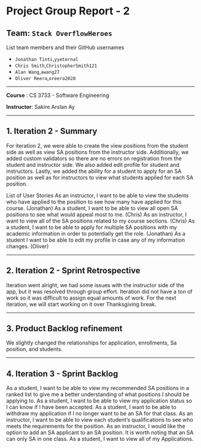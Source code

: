 # Project Group Report - 2

## Team: `Stack OverflowHeroes`

List team members and their GitHub usernames

* `Jonathan Tinti`,`yyeternal`
* `Chris Smith`,`ChristopherSmith121`
* `Alan Wang`,`awang27`
* `Oliver Reera`,`oreera2020`

---
**Course** : CS 3733 - Software Engineering

**Instructor**: Sakire Arslan Ay

----
## 1. Iteration 2 - Summary

 For iteration 2, we were able to create the view positions from the student side as well as view SA positions from the instructor side. Additionally, we added custom validators so there are no errors on registration from the student and instructor side. We also added edit profile for student and instructors. Lastly, we added the ability for a student to apply for an SA position as well as for instructors to view what students applied for each SA position. 

List of User Stories
 As an instructor, I want to be able to view the students who have applied to the position to see how many have applied for this course. (Jonathan)
 As a student, I want to be able to view all open SA positions to see what would appeal most to me. (Chris)
 As an instructor, I want to view all of the SA positions related to my course sections. (Chris)
 As a student, I want to be able to apply for multiple SA positions with my academic information in order to potentially get the role. (Jonathan)
 As a student I want to be able to edit my profile in case any of my information changes. (Oliver)

----
## 2. Iteration 2 - Sprint Retrospective

Iteration went alright, we had some issues with the instructor side of the app, but it was resolved through group effort. Iteration did not have a ton of work so it was difficult to assign equal amounts of work. For the next iteration, we will start working on it over Thanksgiving break. 

----
## 3. Product Backlog refinement

 We slightly changed the relationships for application, enrollments, Sa position, and students. 

----
## 4. Iteration 3 - Sprint Backlog

As a student, I want to be able to view my recommended SA positions in a ranked list to give me a better understanding of what positions I should be applying to.
As a student, I want to be able to view my application status so I can know if I have been accepted.
As a student, I want to be able to withdraw my application if I no longer want to be an SA for that class.
As an instructor, I want to be able to view each student’s qualifications to see who meets the requirements for the position.
As an instructor, I would like the option to add an SA applicant to an SA position. It is worth noting that an SA can only SA in one class.
As a student, I want to view all of my Applications.
